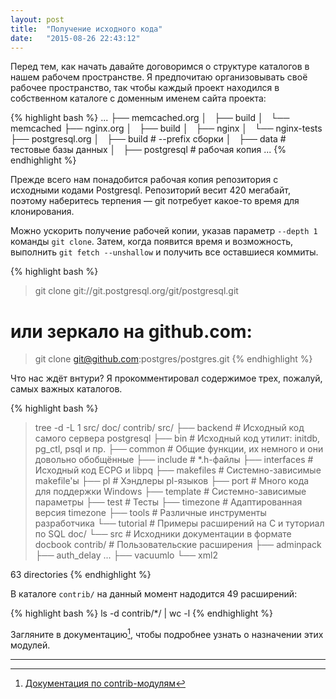```yaml
---
layout: post
title:  "Получение исходного кода"
date:   "2015-08-26 22:43:12"
---
```

Перед тем, как начать давайте договоримся о структуре каталогов в нашем рабочем пространстве.
Я предпочитаю организовывать своё рабочее пространство,
так чтобы каждый проект находился в собственном каталоге с доменным именем сайта проекта:

{% highlight bash %}
...
├── memcached.org
│   ├── build
│   └── memcached
├── nginx.org
│   ├── build
│   ├── nginx
│   └── nginx-tests
├── postgresql.org
│   ├── build       # --prefix сборки
│   ├── data        # тестовые базы данных
│   ├── postgresql  # рабочая копия
...
{% endhighlight %}

Прежде всего нам понадобится рабочая копия репозитория с исходными кодами Postgresql.
Репозиторий весит 420 мегабайт, поэтому наберитесь терпения &mdash; git потребует какое-то время для клонирования.

Можно ускорить получение рабочей копии, указав параметр ```--depth 1``` команды ```git clone```. Затем, когда появится время и возможность, выполнить ```git fetch --unshallow``` и получить все оставшиеся коммиты.

{% highlight bash %}
> git clone git://git.postgresql.org/git/postgresql.git
# или зеркало на github.com:
> git clone git@github.com:postgres/postgres.git
{% endhighlight %}

Что нас ждёт внтури? Я прокомментировал содержимое трех, пожалуй, самых важных каталогов.

{% highlight bash %}
> tree -d -L 1 src/ doc/ contrib/
src/
├── backend     # Исходный код самого сервера postgresql
├── bin         # Исходный код утилит: initdb, pg_ctl, psql и пр.
├── common      # Общие функции, их немного и они довольно обобщённые
├── include     # *.h-файлы
├── interfaces  # Исходный код ECPG и libpq
├── makefiles   # Системно-зависимые makefile'ы
├── pl          # Хэндлеры pl-языков
├── port        # Много кода для поддержки Windows
├── template    # Системно-зависимые параметры
├── test        # Тесты
├── timezone    # Адаптированная версия timezone
├── tools       # Различные инструменты разработчика
└── tutorial    # Примеры расширений на C и туториал по SQL
doc/
└── src         # Исходники документации в формате docbook
contrib/        # Пользовательские расширения
├── adminpack
├── auth_delay
...
├── vacuumlo
└── xml2

63 directories
{% endhighlight %}

В каталоге ```contrib/``` на данный момент надодится 49 расширений:

{% highlight bash %}
ls -d contrib/*/ | wc -l
{% endhighlight %}

Загляните в документацию[^doc],
чтобы подробнее узнать о назначении этих модулей.

----

[^doc]: [Документация по contrib-модулям](http://www.postgresql.org/docs/devel/static/contrib.html)
